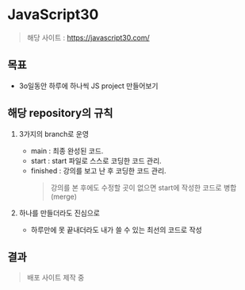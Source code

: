 # JavaScript30

> 해당 사이트 : https://javascript30.com/

## 목표

- 3o일동안 하루에 하나씩 JS project 만들어보기

## 해당 repository의 규칙

1. 3가지의 branch로 운영

   - main : 최종 완성된 코드.
   - start : start 파일로 스스로 코딩한 코드 관리.
   - finished : 강의를 보고 난 후 코딩한 코드 관리.
     > 강의를 본 후에도 수정할 곳이 없으면 start에 작성한 코드로 병합(merge)

2. 하나를 만들더라도 진심으로
   - 하루만에 못 끝내더라도 내가 쓸 수 있는 최선의 코드로 작성

## 결과

> 배포 사이트 제작 중
